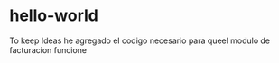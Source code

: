 # hello-world
To keep Ideas
he agregado el codigo necesario para queel modulo de facturacion funcione 
